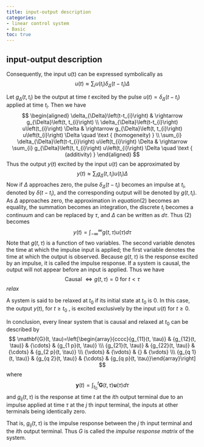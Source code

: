 ```yaml
---
title: input-output description
categories: 
- linear control system
- Basic
toc: true
---
```

## input-output description

Consequently, the input u(t) can be expressed symbolically as
$$
u(t) \approx \sum_{i} u\left(t_{i}\right) \delta_{\Delta}\left(t-t_{i}\right) \Delta
$$
<!--more-->

Let $g_{\Delta}\left(t, t_{i}\right)$ be the output at time $t$ excited by the pulse $u(t)=\delta_{\Delta}\left(t-t_{i}\right)$ applied at time $t_{i}$. Then we have
$$
\begin{aligned} \delta_{\Delta}\left(t-t_{i}\right) & \rightarrow g_{\Delta}\left(t, t_{i}\right) \\
\delta_{\Delta}\left(t-t_{i}\right) u\left(t_{i}\right) \Delta & \rightarrow g_{\Delta}\left(t, t_{i}\right) u\left(t_{i}\right) \Delta \quad \text { (homogeneity) } \\
\sum_{i} \delta_{\Delta}\left(t-t_{i}\right) u\left(t_{i}\right) \Delta & \rightarrow \sum_{i} g_{\Delta}\left(t, t_{i}\right) u\left(t_{i}\right) \Delta \quad \text { (additivity) } \end{aligned}
$$
Thus the output $y(t)$ excited by the input $u(t)$ can be approximated by
$$
y(t) \approx \sum_{i} g_{\Delta}\left(t, t_{i}\right) u\left(t_{i}\right) \Delta
$$
Now if $\Delta$ approaches zero, the pulse $\delta_{\Delta}\left(t-t_{i}\right)$ becomes an impulse at $t_{i},$ denoted by $\delta\left(t-t_{i}\right),$ and the corresponding output will be denoted by $g\left(t, t_{i}\right) .$ As $\Delta$ approaches zero, the approximation in $equation (2)$  becomes an equality, the summation becomes an integration, the discrete $t_{i}$ becomes a continuum and can be replaced by $\tau,$ and $\Delta$ can be written as $d \tau .$ Thus $(2)$ becomes
$$
y(t)=\int_{-\infty}^{\infty} g(t, \tau) u(\tau) d \tau
$$
Note that $g(t, \tau)$ is a function of two variables.  The second variable denotes the time at which the impulse input is applied; the ﬁrst variable denotes the time at which the output is observed. Because $g(t,\tau)$ is the response excited by an impulse, it is called the impulse response. If a system is causal, the output will not appear before an input is applied. Thus we have
$$
\text { Causal } \Longleftrightarrow g(t, \tau)=0 \text { for } t<\tau
$$
*relax* 

A system is said to be relaxed at $t_0$ if its initial state at $t_0$ is 0. In this case, the output $y(t)$, for $t ≥ t_0$ , is excited exclusively by the input $u(t)$ for $t \geq 0$.

In conclusion, every linear system that is causal and relaxed at $t_0$ can be described by
$$
\mathbf{G}(t, \tau)=\left[\begin{array}{cccc}{g_{11}(t, \tau)} & {g_{12}(t, \tau)} & {\cdots} & {g_{1 p}(t, \tau)} \\\ {g_{21}(t, \tau)} & {g_{22}(t, \tau)} & {\cdots} & {g_{2 p}(t, \tau)} \\\ {\vdots} & {\vdots} & {} & {\vdots} \\\ {g_{q 1}(t, \tau)} & {g_{q 2}(t, \tau)} & {\cdots} & {g_{q p}(t, \tau)}\end{array}\right]
$$
where 
$$
\mathbf{y}(t)=\int_{t_{0}}^{t} \mathbf{G}(t, \tau) \mathbf{u}(\tau) d \tau
$$
and $g_{ij}(t,\tau)$ is the response at time $t$ at the $i$th output terminal due to an impulse applied at time $\tau$ at the $j$ th input terminal, the inputs at other terminals being identically zero. 

That is, $g_{ij}(t, \tau )$ is the impulse response between the $j$ th input terminal and the $i$th output terminal. Thus $G$ is called the *impulse response matrix* of the system. 

